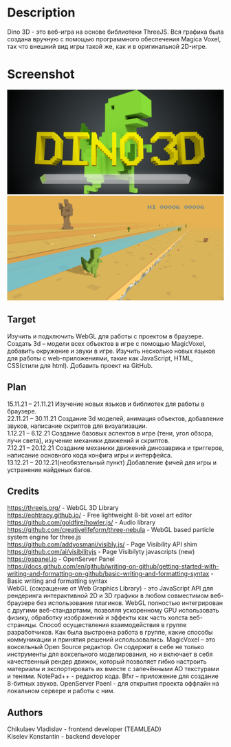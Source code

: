 # Description
Dino 3D - это веб-игра на основе библиотеки ThreeJS. 
Вся графика была создана вручную с помощью программного обеспечения Magica Voxel, так что внешний вид игры такой же, как и в оригинальной 2D-игре.
# Screenshot
![preview](https://github.com/M3RxL1N/dino3d/raw/master/preview.png)
![previewgame](https://github.com/M3RxL1N/dino3d/raw/master/previewgame.png)
## Target
Изучить и подключить WebGL для работы с проектом в браузере. Создать 3d – модели всех объектов в игре с помощью MagicVoxel, добавить окружение и звуки в игре. Изучить несколько новых языков для работы с web-приложениями, такие как JavaScript, HTML, CSS(стили для html). Добавить проект на GitHub.
## Plan
15.11.21 – 21.11.21	Изучение новых языков и библиотек для работы в браузере. <br/>
22.11.21 – 30.11.21	Создание 3d моделей, анимация объектов, добавление звуков, написание скриптов для визуализации. <br/>
1.12.21 – 6.12.21 Создание базовых аспектов в игре (тени, угол обзора, лучи света), изучение механики движений и скриптов. <br/> 
7.12.21 – 20.12.21 Создание механики движений динозаврика и триггеров, написание основного кода конфига игры и интерфейса. <br/>
13.12.21 – 20.12.21(необязтельный пункт) Добавление фичей для игры и устранение найденых багов. 
## Credits
https://threejs.org/ - WebGL 3D Library  
https://ephtracy.github.io/ - Free lightweight 8-bit voxel art editor  
https://github.com/goldfire/howler.js/ - Audio library  
https://github.com/creativelifeform/three-nebula - WebGL based particle system engine for three.js  
https://github.com/addyosmani/visibly.js/ - Page Visibility API shim <br/>
https://github.com/ai/visibilityjs - Page Visibilyty javascripts (new) <br/>
https://ospanel.io - OpenServer Panel <br/>
https://docs.github.com/en/github/writing-on-github/getting-started-with-writing-and-formatting-on-github/basic-writing-and-formatting-syntax - Basic writing and formatting syntax <br/>
WebGL (сокращение от Web Graphics Library) - это JavaScript API для рендеринга интерактивной 2D и 3D графики в любом совместимом веб-браузере без использования плагинов. WebGL полностью интегрирован с другими веб-стандартами, позволяя ускоренному GPU использовать физику, обработку изображений и эффекты как часть холста веб-страницы. Способ осуществления взаимодействия в группе разработчиков. Как была выстроена работа в группе, какие способы коммуникации и принятия решений использовались. 	MagicVoxel – это воксельный Open Source редактор. Он содержит в себе не только инструменты для воксельного моделирования, но и включает в себя качественный рендер движок, который позволяет гибко настроить материалы и экспортировать их вместе с запечёнными AO текстурами и тенями. NotePad++ - редактор кода. Bfxr – приложение для создание 8-битных звуков. OpenServer Paenl - для открытия проекта оффлайн на локальном сервере и работы с ним.
## Authors
Chikulaev Vladislav - frontend developer (TEAMLEAD) <br/>
Kiselev Konstantin - backend developer <br/>
